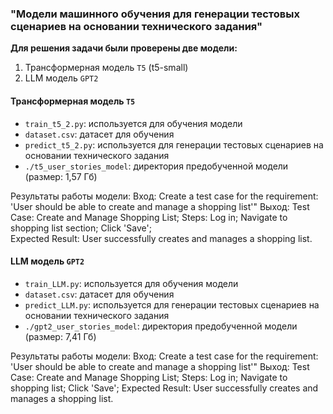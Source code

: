 ### "Модели машинного обучения для генерации тестовых сценариев на основании технического задания"

**Для решения задачи были проверены две модели:**
1. Трансформерная модель `Т5` (t5-small)
2. LLM модель `GPT2`

#### Трансформерная модель `Т5`
- `train_t5_2.py`: используется для обучения модели
- `dataset.csv`: датасет для обучения
- `predict_t5_2.py`: используется для генерации тестовых сценариев на основании технического задания
- `./t5_user_stories_model`: директория предобученной модели (размер: 1,57 Гб)

Результаты работы модели:
Вход:
    Create a test case for the requirement: 'User should be able to create and manage a shopping list'"
Выход: 
    Test Case: Create and Manage Shopping List; 
    Steps: 
        Log in; 
        Navigate to shopping list section; 
        Click 'Save';  
    Expected Result: 
        User successfully creates and manages a shopping list.

#### LLM модель `GPT2`
- `train_LLM.py`: используется для обучения модели
- `dataset.csv`: датасет для обучения
- `predict_LLM.py`: используется для генерации тестовых сценариев на основании технического задания 
- `./gpt2_user_stories_model`: директория предобученной модели (размер: 7,41 Гб)

Результаты работы модели:
Вход:
    Create a test case for the requirement: 'User should be able to create and manage a shopping list'"
Выход: 
    Test Case: Create and Manage Shopping List; 
    Steps: 
        Log in; 
        Navigate to shopping list; 
        Click 'Save'; 
    Expected Result: 
        User successfully creates and manages a shopping list.


